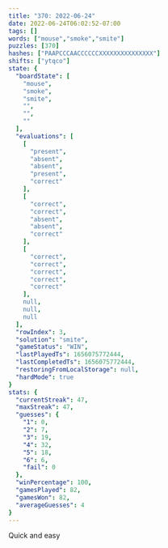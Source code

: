```yaml
---
title: "370: 2022-06-24"
date: 2022-06-24T06:02:52-07:00
tags: []
words: ["mouse","smoke","smite"]
puzzles: [370]
hashes: ["PAAPCCCAACCCCCCXXXXXXXXXXXXXXX"]
shifts: ["ytqco"]
state: {
  "boardState": [
    "mouse",
    "smoke",
    "smite",
    "",
    "",
    ""
  ],
  "evaluations": [
    [
      "present",
      "absent",
      "absent",
      "present",
      "correct"
    ],
    [
      "correct",
      "correct",
      "absent",
      "absent",
      "correct"
    ],
    [
      "correct",
      "correct",
      "correct",
      "correct",
      "correct"
    ],
    null,
    null,
    null
  ],
  "rowIndex": 3,
  "solution": "smite",
  "gameStatus": "WIN",
  "lastPlayedTs": 1656075772444,
  "lastCompletedTs": 1656075772444,
  "restoringFromLocalStorage": null,
  "hardMode": true
}
stats: {
  "currentStreak": 47,
  "maxStreak": 47,
  "guesses": {
    "1": 0,
    "2": 7,
    "3": 19,
    "4": 32,
    "5": 18,
    "6": 6,
    "fail": 0
  },
  "winPercentage": 100,
  "gamesPlayed": 82,
  "gamesWon": 82,
  "averageGuesses": 4
}
---
```


<!-- more -->
Quick and easy
